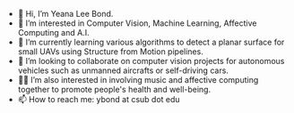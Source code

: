 - 👋 Hi, I’m Yeana Lee Bond.
- 👀 I’m interested in Computer Vision, Machine Learning, Affective Computing and A.I.
- 🌱 I’m currently learning various algorithms to detect a planar surface for small UAVs using Structure from Motion pipelines.
- 💞️ I’m looking to collaborate on computer vision projects for autonomous vehicles such as unmanned aircrafts or self-driving cars.
- 💞️💞️ I’m also interested in involving music and affective computing together to promote people's health and well-being.
- 📫 How to reach me: ybond at csub dot edu

<!---
yeanasgithub/yeanasgithub is a ✨ special ✨ repository because its `README.md` (this file) appears on your GitHub profile.
You can click the Preview link to take a look at your changes.
--->
